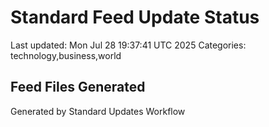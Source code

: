 # Standard Feed Update Status
Last updated: Mon Jul 28 19:37:41 UTC 2025
Categories: technology,business,world

## Feed Files Generated

Generated by Standard Updates Workflow
